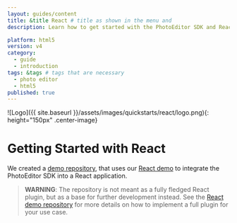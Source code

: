```yaml
---
layout: guides/content
title: &title React # title as shown in the menu and
description: Learn how to get started with the PhotoEditor SDK and React and how to swiftly integrate the SDK into a React application with this Quick Start.

platform: html5
version: v4
category:
  - guide
  - introduction
tags: &tags # tags that are necessary
  - photo editor
  - html5
published: true
---
```


![Logo]({{ site.baseurl }}/assets/images/quickstarts/react/logo.png){: height="150px" .center-image}

# Getting Started with React

We created a [demo repository](https://github.com/imgly/pesdk-react-demo), that uses our [React demo](https://github.com/imgly/pesdk-react-demo) to integrate the PhotoEditor SDK into a React application.

>**WARNING**: The repository is not meant as a fully fledged React plugin, but as a base for further development instead. See the [React demo repository](https://github.com/imgly/pesdk-react-demo) for more details on how to implement a full plugin for your use case.
